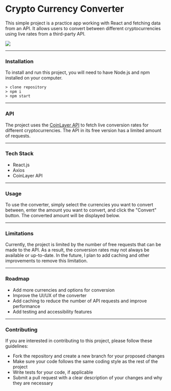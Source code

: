 # Crypto Currency Converter

This simple project is a practice app working with React and fetching data from an API. It allows users to convert between different cryptocurrencies using live rates from a third-party API.


<img src='https://user-images.githubusercontent.com/92989835/206878685-220a88a1-9b3f-4c1d-8827-4a227da6c6e1.jpg" alt="crypto-converter" style="width: 200px, aspect-ratio="1"'>

---

### **Installation**

To install and run this project, you will need to have Node.js and npm installed on your computer.

```
> clone repository
> npm i
> npm start
```

---

### **API**

The project uses the [CoinLayer API](https://coinlayer.com/) to fetch live conversion rates for different cryptocurrencies. The API in its free version has a limited amount of requests.

---

### **Tech Stack**

- React.js
- Axios
- CoinLayer API

---

### **Usage**

To use the converter, simply select the currencies you want to convert between, enter the amount you want to convert, and click the "Convert" button. The converted amount will be displayed below.

---

### **Limitations**

Currently, the project is limited by the number of free requests that can be made to the API. As a result, the conversion rates may not always be available or up-to-date. In the future, I plan to add caching and other improvements to remove this limitation.

---

### **Roadmap**

- Add more currencies and options for conversion
- Improve the UI/UX of the converter
- Add caching to reduce the number of API requests and improve performance
- Add testing and accessibility features

---

### **Contributing**

If you are interested in contributing to this project, please follow these guidelines:

- Fork the repository and create a new branch for your proposed changes
- Make sure your code follows the same coding style as the rest of the project
- Write tests for your code, if applicable
- Submit a pull request with a clear description of your changes and why they are necessary
